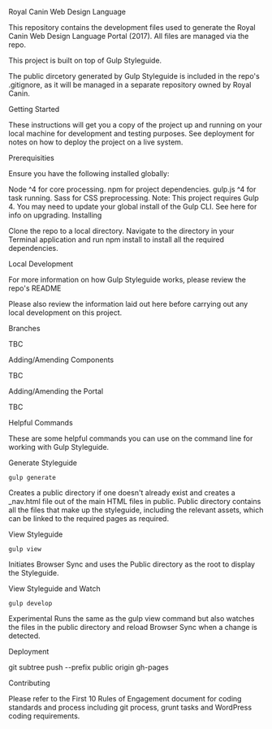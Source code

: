 Royal Canin Web Design Language

This repository contains the development files used to generate the Royal Canin Web Design Language Portal (2017). All files are managed via the repo.

This project is built on top of Gulp Styleguide.

The public dircetory generated by Gulp Styleguide is included in the repo's .gitignore, as it will be managed in a separate repository owned by Royal Canin.

 

Getting Started

These instructions will get you a copy of the project up and running on your local machine for development and testing purposes. See deployment for notes on how to deploy the project on a live system.

Prerequisities

Ensure you have the following installed globally:

Node ^4 for core processing.
npm for project dependencies.
gulp.js ^4 for task running.
Sass for CSS preprocessing.
Note: This project requires Gulp 4. You may need to update your global install of the Gulp CLI. See here for info on upgrading.
Installing

Clone the repo to a local directory.
Navigate to the directory in your Terminal application and run npm install to install all the required dependencies.
 

Local Development

For more information on how Gulp Styleguide works, please review the repo's README

Please also review the information laid out here before carrying out any local development on this project.

Branches

TBC

Adding/Amending Components

TBC

Adding/Amending the Portal

TBC

 

Helpful Commands

These are some helpful commands you can use on the command line for working with Gulp Styleguide.

Generate Styleguide

    gulp generate
Creates a public directory if one doesn't already exist and creates a _nav.html file out of the main HTML files in public. Public directory contains all the files that make up the styleguide, including the relevant assets, which can be linked to the required pages as required.

View Styleguide

    gulp view
Initiates Browser Sync and uses the Public directory as the root to display the Styleguide.

View Styleguide and Watch

    gulp develop
Experimental
Runs the same as the gulp view command but also watches the files in the public directory and reload Browser Sync when a change is detected.

 

Deployment

git subtree push --prefix public origin gh-pages

 

Contributing

Please refer to the First 10 Rules of Engagement document for coding standards and process including git process, grunt tasks and WordPress coding requirements.
